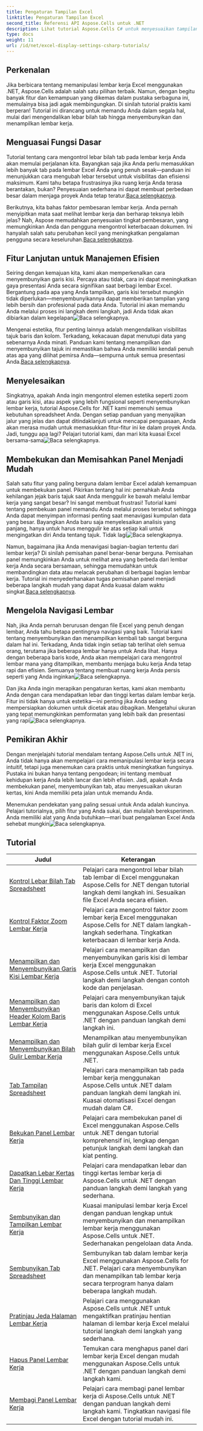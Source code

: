```yaml
---
title: Pengaturan Tampilan Excel
linktitle: Pengaturan Tampilan Excel
second_title: Referensi API Aspose.Cells untuk .NET
description: Lihat tutorial Aspose.Cells C# untuk menyesuaikan tampilan Excel. Ubah font, warna, format, dan buat laporan yang menarik.
type: docs
weight: 11
url: /id/net/excel-display-settings-csharp-tutorials/
---
```

## Perkenalan

Jika berbicara tentang memanipulasi lembar kerja Excel menggunakan .NET, Aspose.Cells adalah salah satu pilihan terbaik. Namun, dengan begitu banyak fitur dan kemampuan yang dikemas dalam pustaka serbaguna ini, memulainya bisa jadi agak membingungkan. Di sinilah tutorial praktis kami berperan! Tutorial ini dirancang untuk memandu Anda dalam segala hal, mulai dari mengendalikan lebar bilah tab hingga menyembunyikan dan menampilkan lembar kerja.

## Menguasai Fungsi Dasar

Tutorial tentang cara mengontrol lebar bilah tab pada lembar kerja Anda akan memulai perjalanan kita. Bayangkan saja jika Anda perlu memasukkan lebih banyak tab pada lembar Excel Anda yang penuh sesak—panduan ini menunjukkan cara mengubah lebar tersebut untuk visibilitas dan efisiensi maksimum. Kami tahu betapa frustrasinya jika ruang kerja Anda terasa berantakan, bukan? Penyesuaian sederhana ini dapat membuat perbedaan besar dalam menjaga proyek Anda tetap teratur.[Baca selengkapnya](./control-tab-bar-width-of-spreadsheet/).

 Berikutnya, kita bahas faktor pembesaran lembar kerja. Anda pernah menyipitkan mata saat melihat lembar kerja dan berharap teksnya lebih jelas? Nah, Aspose memudahkan penyesuaian tingkat pembesaran, yang memungkinkan Anda dan pengguna mengontrol keterbacaan dokumen. Ini hanyalah salah satu perubahan kecil yang meningkatkan pengalaman pengguna secara keseluruhan.[Baca selengkapnya](./controll-zoom-factor-of-worksheet/). 

## Fitur Lanjutan untuk Manajemen Efisien

Seiring dengan kemajuan kita, kami akan memperkenalkan cara menyembunyikan garis kisi. Percaya atau tidak, cara ini dapat meningkatkan gaya presentasi Anda secara signifikan saat berbagi lembar Excel. Bergantung pada apa yang Anda tampilkan, garis kisi tersebut mungkin tidak diperlukan—menyembunyikannya dapat memberikan tampilan yang lebih bersih dan profesional pada data Anda. Tutorial ini akan memandu Anda melalui proses ini langkah demi langkah, jadi Anda tidak akan dibiarkan dalam kegelapan![Baca selengkapnya](./display-and-hide-gridlines-of-worksheet/).

 Mengenai estetika, fitur penting lainnya adalah mengendalikan visibilitas tajuk baris dan kolom. Terkadang, kekacauan dapat menutupi data yang sebenarnya Anda minati. Panduan kami tentang menampilkan dan menyembunyikan tajuk ini memastikan bahwa Anda memiliki kendali penuh atas apa yang dilihat pemirsa Anda—sempurna untuk semua presentasi Anda.[Baca selengkapnya](./display-and-hide-row-column-headers-of-worksheet/).

## Menyelesaikan

Singkatnya, apakah Anda ingin mengontrol elemen estetika seperti zoom atau garis kisi, atau aspek yang lebih fungsional seperti menyembunyikan lembar kerja, tutorial Aspose.Cells for .NET kami memenuhi semua kebutuhan spreadsheet Anda. Dengan setiap panduan yang menyajikan jalur yang jelas dan dapat ditindaklanjuti untuk mencapai penguasaan, Anda akan merasa mudah untuk memasukkan fitur-fitur ini ke dalam proyek Anda. Jadi, tunggu apa lagi? Pelajari tutorial kami, dan mari kita kuasai Excel bersama-sama![Baca selengkapnya](./hide-and-unhide-worksheet/).

## Membekukan dan Memisahkan Panel Menjadi Mudah

 Salah satu fitur yang paling berguna dalam lembar Excel adalah kemampuan untuk membekukan panel. Pikirkan tentang hal ini: pernahkah Anda kehilangan jejak baris tajuk saat Anda menggulir ke bawah melalui lembar kerja yang sangat besar? Ini sangat membuat frustrasi! Tutorial kami tentang pembekuan panel memandu Anda melalui proses tersebut sehingga Anda dapat menyimpan informasi penting saat menavigasi kumpulan data yang besar. Bayangkan Anda baru saja menyelesaikan analisis yang panjang, hanya untuk harus menggulir ke atas setiap kali untuk mengingatkan diri Anda tentang tajuk. Tidak lagi![Baca selengkapnya](./freeze-panes-of-worksheet/).

Namun, bagaimana jika Anda menavigasi bagian-bagian tertentu dari lembar kerja? Di sinilah pemisahan panel benar-benar berguna. Pemisahan panel memungkinkan Anda untuk melihat area yang berbeda dari lembar kerja Anda secara bersamaan, sehingga memudahkan untuk membandingkan data atau melacak perubahan di berbagai bagian lembar kerja. Tutorial ini menyederhanakan tugas pemisahan panel menjadi beberapa langkah mudah yang dapat Anda kuasai dalam waktu singkat.[Baca selengkapnya](./split-panes-of-worksheet/).

## Mengelola Navigasi Lembar

 Nah, jika Anda pernah berurusan dengan file Excel yang penuh dengan lembar, Anda tahu betapa pentingnya navigasi yang baik. Tutorial kami tentang menyembunyikan dan menampilkan kembali tab sangat berguna dalam hal ini. Terkadang, Anda tidak ingin setiap tab terlihat oleh semua orang, terutama jika beberapa lembar hanya untuk Anda lihat. Hanya dengan beberapa baris kode, Anda akan mempelajari cara mengontrol lembar mana yang ditampilkan, membantu menjaga buku kerja Anda tetap rapi dan efisien. Semuanya tentang membuat ruang kerja Anda persis seperti yang Anda inginkan![Baca selengkapnya](./hide-tabs-of-spreadsheet/).

Dan jika Anda ingin merapikan pengaturan kertas, kami akan membantu Anda dengan cara mendapatkan lebar dan tinggi kertas dalam lembar kerja. Fitur ini tidak hanya untuk estetika—ini penting jika Anda sedang mempersiapkan dokumen untuk dicetak atau dibagikan. Mengetahui ukuran yang tepat memungkinkan pemformatan yang lebih baik dan presentasi yang rapi![Baca selengkapnya](./get-paper-width-and-height-of-worksheet/).

## Pemikiran Akhir

Dengan menjelajahi tutorial mendalam tentang Aspose.Cells untuk .NET ini, Anda tidak hanya akan mempelajari cara memanipulasi lembar kerja secara intuitif, tetapi juga menemukan cara praktis untuk meningkatkan fungsinya. Pustaka ini bukan hanya tentang pengodean; ini tentang membuat kehidupan kerja Anda lebih lancar dan lebih efisien. Jadi, apakah Anda membekukan panel, menyembunyikan tab, atau menyesuaikan ukuran kertas, kini Anda memiliki peta jalan untuk memandu Anda.

Menemukan pendekatan yang paling sesuai untuk Anda adalah kuncinya. Pelajari tutorialnya, pilih fitur yang Anda sukai, dan mulailah bereksperimen. Anda memiliki alat yang Anda butuhkan—mari buat pengalaman Excel Anda sehebat mungkin![Baca selengkapnya](./page-break-preview-of-worksheet/).

## Tutorial 
| Judul | Keterangan |
| --- | --- |
| [Kontrol Lebar Bilah Tab Spreadsheet](./control-tab-bar-width-of-spreadsheet/) | Pelajari cara mengontrol lebar bilah tab lembar di Excel menggunakan Aspose.Cells for .NET dengan tutorial langkah demi langkah ini. Sesuaikan file Excel Anda secara efisien. |  
| [Kontrol Faktor Zoom Lembar Kerja](./controll-zoom-factor-of-worksheet/) | Pelajari cara mengontrol faktor zoom lembar kerja Excel menggunakan Aspose.Cells for .NET dalam langkah-langkah sederhana. Tingkatkan keterbacaan di lembar kerja Anda. |  
| [Menampilkan dan Menyembunyikan Garis Kisi Lembar Kerja](./display-and-hide-gridlines-of-worksheet/) | Pelajari cara menampilkan dan menyembunyikan garis kisi di lembar kerja Excel menggunakan Aspose.Cells untuk .NET. Tutorial langkah demi langkah dengan contoh kode dan penjelasan. |  
| [Menampilkan dan Menyembunyikan Header Kolom Baris Lembar Kerja](./display-and-hide-row-column-headers-of-worksheet/) | Pelajari cara menyembunyikan tajuk baris dan kolom di Excel menggunakan Aspose.Cells untuk .NET dengan panduan langkah demi langkah ini. |  
| [Menampilkan dan Menyembunyikan Bilah Gulir Lembar Kerja](./display-and-hide-scroll-bars-of-worksheet/) | Menampilkan atau menyembunyikan bilah gulir di lembar kerja Excel menggunakan Aspose.Cells untuk .NET. |  
| [Tab Tampilan Spreadsheet](./display-tab-of-spreadsheet/) | Pelajari cara menampilkan tab pada lembar kerja menggunakan Aspose.Cells untuk .NET dalam panduan langkah demi langkah ini. Kuasai otomatisasi Excel dengan mudah dalam C#. |  
| [Bekukan Panel Lembar Kerja](./freeze-panes-of-worksheet/) | Pelajari cara membekukan panel di Excel menggunakan Aspose.Cells untuk .NET dengan tutorial komprehensif ini, lengkap dengan petunjuk langkah demi langkah dan kiat penting. |  
| [Dapatkan Lebar Kertas Dan Tinggi Lembar Kerja](./get-paper-width-and-height-of-worksheet/) | Pelajari cara mendapatkan lebar dan tinggi kertas lembar kerja di Aspose.Cells untuk .NET dengan panduan langkah demi langkah yang sederhana. |  
| [Sembunyikan dan Tampilkan Lembar Kerja](./hide-and-unhide-worksheet/) | Kuasai manipulasi lembar kerja Excel dengan panduan lengkap untuk menyembunyikan dan menampilkan lembar kerja menggunakan Aspose.Cells untuk .NET. Sederhanakan pengelolaan data Anda. |  
| [Sembunyikan Tab Spreadsheet](./hide-tabs-of-spreadsheet/) | Sembunyikan tab dalam lembar kerja Excel menggunakan Aspose.Cells for .NET. Pelajari cara menyembunyikan dan menampilkan tab lembar kerja secara terprogram hanya dalam beberapa langkah mudah. |  
| [Pratinjau Jeda Halaman Lembar Kerja](./page-break-preview-of-worksheet/) | Pelajari cara menggunakan Aspose.Cells untuk .NET untuk mengaktifkan pratinjau hentian halaman di lembar kerja Excel melalui tutorial langkah demi langkah yang sederhana. |  
| [Hapus Panel Lembar Kerja](./remove-panes-of-worksheet/) | Temukan cara menghapus panel dari lembar kerja Excel dengan mudah menggunakan Aspose.Cells untuk .NET dengan panduan langkah demi langkah kami. |  
| [Membagi Panel Lembar Kerja](./split-panes-of-worksheet/) | Pelajari cara membagi panel lembar kerja di Aspose.Cells untuk .NET dengan panduan langkah demi langkah kami. Tingkatkan navigasi file Excel dengan tutorial mudah ini. |  